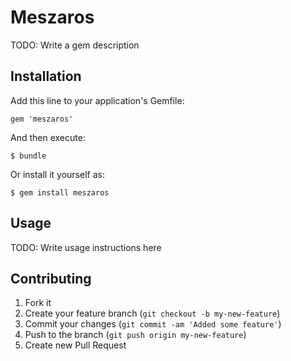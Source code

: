# Meszaros

TODO: Write a gem description

## Installation

Add this line to your application's Gemfile:

    gem 'meszaros'

And then execute:

    $ bundle

Or install it yourself as:

    $ gem install meszaros

## Usage

TODO: Write usage instructions here

## Contributing

1. Fork it
2. Create your feature branch (`git checkout -b my-new-feature`)
3. Commit your changes (`git commit -am 'Added some feature'`)
4. Push to the branch (`git push origin my-new-feature`)
5. Create new Pull Request
